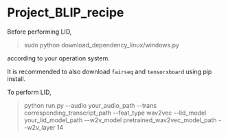 # Project_BLIP_recipe

Before performing LID, 
>sudo python download_dependency_linux/windows.py  

according to your operation system.  

It is recommended to also download `fairseq` and `tensorxboard` using pip install.

To perform LID,  
>python run.py --audio your_audio_path --trans corresponding_transcript_path --feat_type wav2vec --lid_model your_lid_model_path --w2v_model pretrained_wav2vec_model_path --w2v_layer 14  
